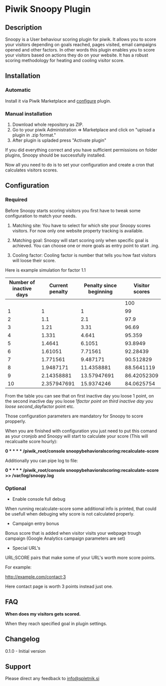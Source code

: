 # Piwik Snoopy Plugin

## Description

Snoopy is a User behaviour scoring plugin for piwik. It allows you to score your visitors depending on goals reached, pages visited, email campaigns opened and other factors. In other words this plugin enables you to score your visitors based on actions they do on your website. It has a robust scoring methodology for heating and cooling visitor score.

## Installation
### Automatic
Install it via Piwik Marketplace and [configure](#configuration) plugin.
### Manual installation
1. Download whole repository as ZIP.
2. Go to your piwik Administration => Marketplace and click on "upload a plugin in .zip format."
3. After plugin is upladed press "Activate plugin"

If you did everything correct and you have sufficient permissions on folder plugins, Snoopy should be successfully installed.

Now all you need to do is to set your configuration and create a cron that calculates visitors scores.

## Configuration

### Required
Before Snoopy starts scoring visitors you first have to tweak some configuration to match your needs.

1. Matching site:
You have to select for which site your Snoopy scores visitors. For now only one website property tracking is available.

2. Matching goal:
Snoopy will start scoring only when specific goal is achieved. You can choose one or more goals as entry point to start .ing.

3. Cooling factor:
Cooling factor is number that tells you how fast visitors will loose their score.

Here is example simulation for factor 1.1

|Number of inactive days|Current penalty|Penalty since beginning|Visitor scores	|
|-----------------------|---------------|-----------------------|---------------|
|						|				|						|	100		  	|
|	1					|	1			|	1					|	99		  	|
|	2					|	1.1			|	2.1					|	97.9		|
|	3					|	1.21		|	3.31				|	96.69		|
|	4					|	1.331		|	4.641				|	95.359		|
|	5					|	1.4641		|	6.1051				|	93.8949		|
|	6					|	1.61051		|	7.71561				|	92.28439	|
|	7					|	1.771561	|	9.487171			|	90.512829	|
|	8					|	1.9487171	|	11.4358881			|	88.5641119	|
|	9					|	2.14358881	|	13.57947691			|	86.42052309	|
|	10					|	2.357947691	|	15.9374246			|	84.0625754	|

From the table you can see that on first inactive day you loose 1 point, 
on the  second inactive day you loose 1*factor point
on third inactive day you loose second_day*factor point etc.

Those configuration parameters are mandatory for Snoopy to score propperly. 

When you are finished with configuration you just need to put this comand as your cronjob and Snoopy will start to calculate your score (This will recalcualte score hourly):

**0 * * * * /piwik_root/console snoopybehavioralscoring:recalculate-score**

Additionally you can pipe log to file:

**0 * * * * /piwik_root/console snoopybehavioralscoring:recalculate-score >> /var/log/snoopy.log**

### Optional
- Enable console full debug

When running recalculate-score some additional info is printed, that could be usefull when debuging why score is not calculated properly.

- Campaign entry bonus

Bonus score that is added when visitor visits your webpage trough campaign (Google Analytics campaign parameters are set)
- Special URL's

URL;SCORE pairs that make some of your URL's worth more score points. 

For example:

http://example.com/contact;3

Here contact page is worth 3 points instead just one.
## FAQ

__When does my visitors gets scored.__

When they reach specified goal in plugin settings.

## Changelog

0.1.0 - Initial version

## Support

Please direct any feedback to info@spletnik.si
